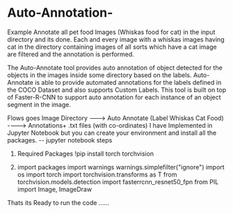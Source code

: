 # Auto-Annotation-
Example Annotate all pet food Images (Whiskas food for cat) in the input directory and its done. Each and every image with a whiskas images having cat in the directory containing images of all sorts which have a cat image are filtered and the annotation is performed.

The Auto-Annotate tool provides auto annotation of object detected for the objects in the images inside some directory based on the labels. Auto-Annotate is able to provide automated annotations for the labels defined in the COCO Dataset and also supports Custom Labels. This tool is built on top of Faster-R-CNN to support auto annotation for each instance of an object segment in the image. 

Flows goes 
Image Directory ---> Auto Annotate (Label Whiskas Cat Food) ----> Annotations+ .txt files (with co-ordinates)
I have Implemented in Jupyter Notebook but you can create your environment and install all the packages.
-- jupyter notebook steps
1) Required Packages
!pip install torch torchvision

2) import packages
   import warnings
   warnings.simplefilter("ignore")
  import os
  import torch
  import torchvision.transforms as T
  from torchvision.models.detection import fasterrcnn_resnet50_fpn
  from PIL import Image, ImageDraw

Thats its 
Ready to run the code ......
